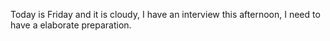 Today is Friday and it is cloudy, I have an interview this afternoon, I need to have a elaborate preparation.